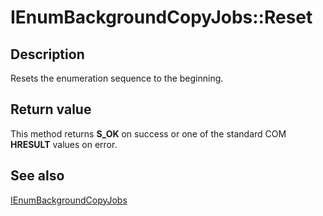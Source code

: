 # IEnumBackgroundCopyJobs::Reset

## Description

Resets the enumeration sequence to the beginning.

## Return value

This method returns **S_OK** on success or one of the standard COM **HRESULT** values on error.

## See also

[IEnumBackgroundCopyJobs](https://learn.microsoft.com/windows/desktop/api/bits/nn-bits-ienumbackgroundcopyjobs)